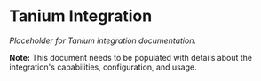 # Tanium Integration

*Placeholder for Tanium integration documentation.*

**Note:** This document needs to be populated with details about the integration's capabilities, configuration, and usage.
